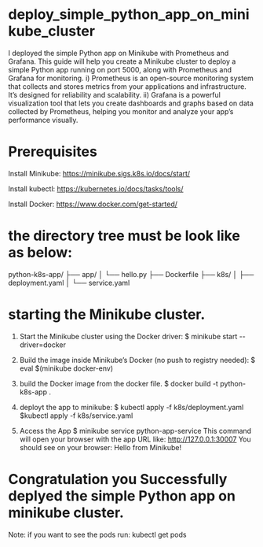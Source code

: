 # deploy_simple_python_app_on_minikube_cluster
I deployed the simple Python app on Minikube with Prometheus and Grafana. This guide will help you create a Minikube cluster to deploy a simple Python app running on port 5000, along with Prometheus and Grafana for monitoring. i) Prometheus is an open-source monitoring system that collects and stores metrics from your applications and infrastructure. It’s designed for reliability and scalability. ii) Grafana is a powerful visualization tool that lets you create dashboards and graphs based on data collected by Prometheus, helping you monitor and analyze your app’s performance visually.
# Prerequisites
Install Minikube: https://minikube.sigs.k8s.io/docs/start/

Install kubectl: https://kubernetes.io/docs/tasks/tools/

Install Docker: https://www.docker.com/get-started/

# the directory tree must be look like as below:
python-k8s-app/
├── app/
│   └── hello.py
├── Dockerfile
├── k8s/
│   ├── deployment.yaml
│   └── service.yaml

# starting the Minikube cluster.

1) Start the Minikube cluster using the Docker driver:
   $ minikube start --driver=docker

2) Build the image inside Minikube’s Docker (no push to registry needed):
   $ eval $(minikube docker-env)
3) build the Docker image from the docker file.
   $ docker build -t python-k8s-app .
4) deployt the app to minikube:
   $ kubectl apply -f k8s/deployment.yaml
   $kubectl apply -f k8s/service.yaml
5) Access the App
   $ minikube service python-app-service
   This command will open your browser with the app URL like:
   http://127.0.0.1:30007
   You should see on your browser:
   Hello from Minikube!
# Congratulation you Successfully deplyed the simple Python app on minikube cluster.
Note: if you want to see the pods run: kubectl get pods
